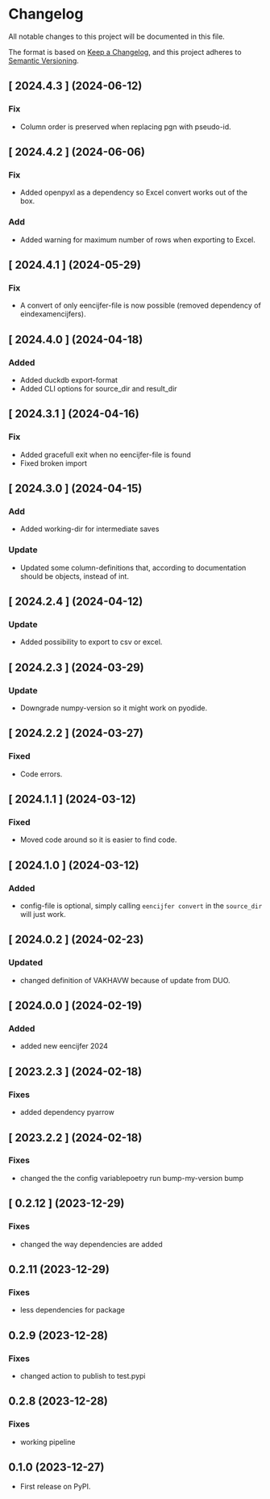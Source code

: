# Changelog

All notable changes to this project will be documented in this file.

The format is based on [Keep a Changelog](https://keepachangelog.com/en/1.0.0/),
and this project adheres to [Semantic Versioning](https://semver.org/spec/v2.0.0.html).


## [ 2024.4.3 ] (2024-06-12)

### Fix
 - Column order is preserved when replacing pgn with pseudo-id.


## [ 2024.4.2 ] (2024-06-06)

### Fix
 - Added openpyxl as a dependency so Excel convert works out of the box.

### Add
 - Added warning for maximum number of rows when exporting to Excel.


## [ 2024.4.1 ] (2024-05-29)

### Fix
 - A convert of only eencijfer-file is now possible (removed dependency of eindexamencijfers).

## [ 2024.4.0 ] (2024-04-18)

### Added
 - Added duckdb export-format
 - Added CLI options for source_dir and result_dir


## [ 2024.3.1 ] (2024-04-16)

### Fix
 - Added gracefull exit when no eencijfer-file is found
 - Fixed broken import

## [ 2024.3.0 ] (2024-04-15)

### Add
 - Added working-dir for intermediate saves

### Update
 - Updated some column-definitions that, according to documentation should be objects, instead of int.


## [ 2024.2.4 ] (2024-04-12)

### Update

 - Added possibility to export to csv or excel.


## [ 2024.2.3 ] (2024-03-29)

### Update

 - Downgrade numpy-version so it might work on pyodide.


## [ 2024.2.2 ] (2024-03-27)

### Fixed

 - Code errors.


## [ 2024.1.1 ] (2024-03-12)

### Fixed

 - Moved code around so it is easier to find code.


## [ 2024.1.0 ] (2024-03-12)

### Added

 - config-file is optional, simply calling `eencijfer convert` in the `source_dir` will just work.


## [ 2024.0.2 ] (2024-02-23)

### Updated

 - changed definition of VAKHAVW because of update from DUO.


## [ 2024.0.0 ] (2024-02-19)

### Added

 - added new eencijfer 2024


## [ 2023.2.3 ] (2024-02-18)

### Fixes

 - added dependency pyarrow

## [ 2023.2.2 ] (2024-02-18)

### Fixes

 - changed the the config variablepoetry run bump-my-version bump


## [ 0.2.12 ] (2023-12-29)

### Fixes

 - changed the way dependencies are added

## 0.2.11 (2023-12-29)

### Fixes

 - less dependencies for package

## 0.2.9 (2023-12-28)

### Fixes
 - changed action to publish to test.pypi

## 0.2.8 (2023-12-28)

### Fixes
 - working pipeline

## 0.1.0 (2023-12-27)

 - First release on PyPI.
